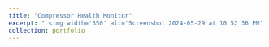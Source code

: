 ```yaml
---
title: "Compressor Health Monitor"
excerpt: " <img width='350' alt='Screenshot 2024-05-29 at 10 52 36 PM' src='https://github.com/MiladSoleymani/Milad-Soleymani/assets/78655282/4eea9e36-9ba6-48e2-a37e-69e9ff4e89ba'> <br/> Designing a predictive system using machine learning algorithms and fast signal processing for online detection of correct or incorrect operation of air conditioning compressors using embedded accelerometer sensors"
collection: portfolio
---
```

